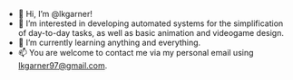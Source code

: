 - 👋 Hi, I’m @lkgarner!
- 👀 I’m interested in developing automated systems for the simplification of day-to-day tasks, as well as basic animation and videogame design.
- 🌱 I’m currently learning anything and everything.
- 📫 You are welcome to contact me via my personal email using lkgarner97@gmail.com.

<!---
lkgarner/lkgarner is a ✨ special ✨ repository because its `README.md` (this file) appears on your GitHub profile.
You can click the Preview link to take a look at your changes.
--->
